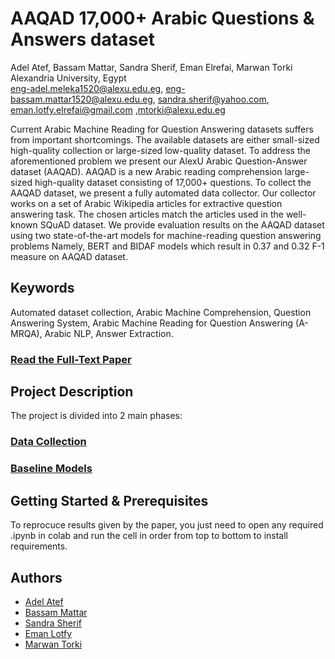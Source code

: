 # AAQAD 17,000+ Arabic Questions &amp; Answers dataset
   Adel Atef, Bassam Mattar, Sandra Sherif, Eman Elrefai, Marwan Torki <br/>
                           Alexandria University, Egypt <br/>
    eng-adel.meleka1520@alexu.edu.eg, eng-bassam.mattar1520@alexu.edu.eg, sandra.sherif@yahoo.com, eman.lotfy.elrefai@gmail.com  ,mtorki@alexu.edu.eg
    
Current Arabic Machine Reading for Question Answering datasets suffers from important shortcomings. The available datasets are
either small-sized high-quality collection or large-sized low-quality dataset. To address the aforementioned problem we present our
AlexU Arabic Question-Answer dataset (AAQAD). AAQAD is a new Arabic reading comprehension large-sized high-quality dataset
consisting of 17,000+ questions. To collect the AAQAD dataset, we present a fully automated data collector. Our collector works on a
set of Arabic Wikipedia articles for extractive question answering task. The chosen articles match the articles used in the well-known
SQuAD dataset. We provide evaluation results on the AAQAD dataset using two state-of-the-art models for machine-reading question
answering problems Namely, BERT and BIDAF models which result in 0.37 and 0.32 F-1 measure on AAQAD dataset.

## Keywords
Automated dataset collection, Arabic Machine Comprehension, Question Answering System, Arabic Machine Reading for Question Answering (A-MRQA), Arabic NLP, Answer Extraction.

### [Read the Full-Text Paper](https://pages.github.com/)

## Project Description
The project is divided into 2 main phases:
### [Data Collection](DataCollection/)

### [Baseline Models](Baselines/)


## Getting Started & Prerequisites
To reprocuce results given by the paper, you just need to open any required .ipynb in colab and run the cell in order from top to bottom to install requirements.

## Authors
* [Adel Atef](https://github.com/adelmeleka)
* [Bassam Mattar](https://github.com/BassamMattar)
* [Sandra Sherif](https://github.com/SandraSherif)
* [Eman Lotfy](https://github.com/emanlotfy52)
* [Marwan Torki](link)
